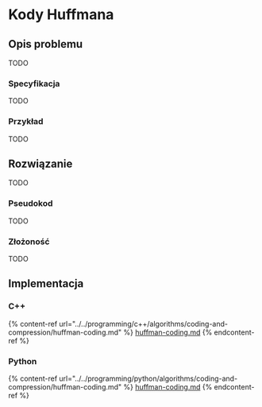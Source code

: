 # Kody Huffmana

## Opis problemu

TODO

### Specyfikacja

TODO

### Przykład

TODO

## Rozwiązanie

TODO

### Pseudokod

TODO

### Złożoność

TODO

## Implementacja

### C++

{% content-ref url="../../programming/c++/algorithms/coding-and-compression/huffman-coding.md" %}
[huffman-coding.md](../../programming/c++/algorithms/coding-and-compression/huffman-coding.md)
{% endcontent-ref %}

### Python

{% content-ref url="../../programming/python/algorithms/coding-and-compression/huffman-coding.md" %}
[huffman-coding.md](../../programming/python/algorithms/coding-and-compression/huffman-coding.md)
{% endcontent-ref %}
